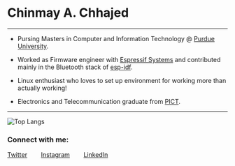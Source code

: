 # Chinmay A. Chhajed

<!--
Just some fancy stuff about stats :P
![](https://komarev.com/ghpvc/?username=chhajedji)

![Github stats](https://github-readme-stats.vercel.app/api?username=chhajedji)

[![GitHub Streak](https://github-readme-streak-stats.herokuapp.com?user=0xFEEDC0DE64&theme=dark&date_format=j%20M%5B%20Y%5D)]

-->

* * *

*   Pursing Masters in Computer and Information Technology @ [Purdue University](https://www.purdue.edu/).

*   Worked as Firmware engineer with [Espressif Systems](https://www.espressif.com/) and contributed mainly in the Bluetooth stack of [esp-idf](https://github.com/espressif/esp-idf).

*   Linux enthusiast who loves to set up environment for working more than actually working!

*   Electronics and Telecommunication graduate from [PICT](https://www.pict.edu).

* * *

![Top Langs](https://github-readme-stats.vercel.app/api/top-langs/?username=chhajedji&hide=objective-c)

### Connect with me:

[Twitter](http://www.twitter.com/chhajedji)&nbsp;&nbsp;&nbsp;&nbsp;&nbsp;&nbsp;&nbsp;&nbsp;[Instagram](http://www.instagram.com/chhajedji)&nbsp;&nbsp;&nbsp;&nbsp;&nbsp;&nbsp;&nbsp;&nbsp;[LinkedIn](https://www.linkedin.com/in/chhajedji/)
